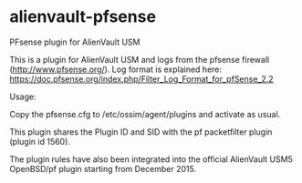 # alienvault-pfsense
PFsense plugin for AlienVault USM

This is a plugin for AlienVault USM and logs from the pfsense firewall (http://www.pfsense.org/).
Log format is explained here: https://doc.pfsense.org/index.php/Filter_Log_Format_for_pfSense_2.2


Usage:

Copy the pfsense.cfg to /etc/ossim/agent/plugins and activate as usual.

This plugin shares the Plugin ID and SID with the pf packetfilter plugin (plugin id 1560).

The plugin rules have also been integrated into the official AlienVault USM5 OpenBSD/pf plugin starting from December 2015.

